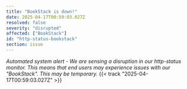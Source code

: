 ```yaml
---
title: "BookStack is down!"
date: 2025-04-17T00:59:03.027Z
resolved: false
severity: "disrupted"
affected: ["BookStack"]
id: "http-status-bookstack"
section: issue
---
```


**Automated system alert* - We are sensing a disruption in our http-status monitor. This means that end users may experience issues with our "BookStack". This may be temporary.* {{< track "2025-04-17T00:59:03.027Z" >}}
